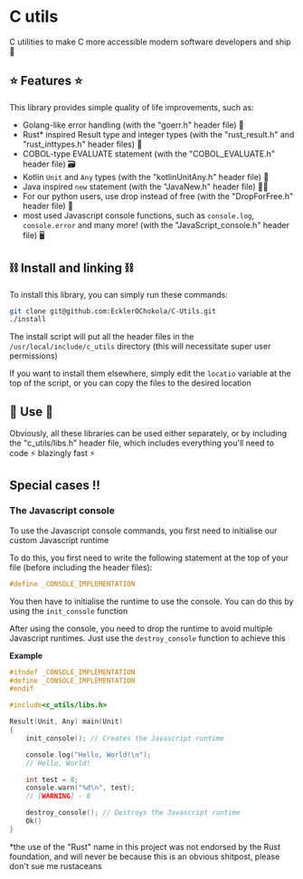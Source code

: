 # C utils 

C utilities to make C more accessible modern software developers and ship :rocket:

## :star: Features :star:

This library provides simple quality of life improvements, such as:

- Golang-like error handling (with the "goerr.h" header file) :star_struck: 
- Rust\* inspired Result type and integer types (with the "rust_result.h" and "rust_inttypes.h" header files) :crab: 
- COBOL-type EVALUATE statement (with the "COBOL_EVALUATE.h" header file) :card_file_box: 
- Kotlin `Unit` and `Any` types (with the "kotlinUnitAny.h" header file) :seedling:
- Java inspired `new` statement (with the "JavaNew.h" header file) :technologist:
- For our python users, use drop instead of free (with the "DropForFree.h" header file) :snake:
- most used Javascript console functions, such as `console.log`, `console.error` and many more! (with the "JavaScript_console.h" header file) :desktop_computer:

## :chains: Install and linking :chains:

To install this library, you can simply run these commands:

```bash
git clone git@github.com:EcklerOChokola/C-Utils.git
./install
```

The install script will put all the header files in the `/usr/local/include/c_utils` directory (this will necessitate super user permissions)

If you want to install them elsewhere, simply edit the `locatio` variable at the top of the script, or you can copy the files to the desired location

## :wrench: Use :wrench:

Obviously, all these libraries can be used either separately, or by including the "c_utils/libs.h" header file, which includes everything you'll need to code :zap: blazingly fast :zap: 

## Special cases :bangbang:

### The Javascript console

To use the Javascript console commands, you first need to initialise our custom Javascript runtime

To do this, you first need to write the following statement at the top of your file (before including the header files):
```c
#define _CONSOLE_IMPLEMENTATION
```

You then have to initialise the runtime to use the console. You can do this by using the `init_console` function

After using the console, you need to drop the runtime to avoid multiple Javascript runtimes. Just use the `destroy_console` function to achieve this

**Example**

```c
#ifndef _CONSOLE_IMPLEMENTATION
#define _CONSOLE_IMPLEMENTATION
#endif

#include<c_utils/libs.h>

Result(Unit, Any) main(Unit)
{
    init_console(); // Creates the Javascript runtime

    console.log("Hello, World!\n"); 
    // Hello, World!

    int test = 8;
    console.warn("%d\n", test);
    // [WARNING] - 8

    destroy_console(); // Destroys the Javascript runtime
    Ok()
}
```

\*the use of the "Rust" name in this project was not endorsed by the Rust foundation, and will never be because this is an obvious shitpost, please don't sue me rustaceans
